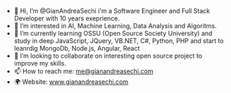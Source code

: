 - 👋 Hi, I’m @GianAndreaSechi i'm a Software Engineer and Full Stack Developer with 10 years exeprience.
- 👀 I’m interested in AI, Machine Learning, Data Analysis and Algoritms.
- 🌱 I’m currently learning OSSU (Open Source Society University) and study in deep JavaScript, JQuery, VB.NET, C#, Python, PHP and start to leanrdig MongoDb, Node.js, Angular, React
- 💞️ I’m looking to collaborate on interesting open source project to improve my skills.
- 📫 How to reach me: me@gianandreasechi.com
- 🌍 Website: www.gianandreasechi.com

<!---
GianAndreaSechi/GianAndreaSechi is a ✨ special ✨ repository because its `README.md` (this file) appears on your GitHub profile.
You can click the Preview link to take a look at your changes.
--->
